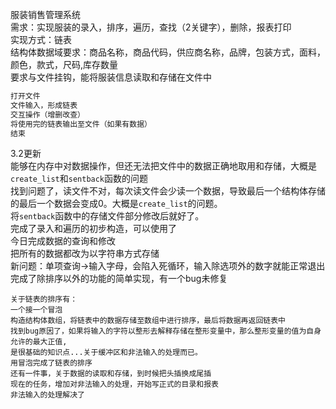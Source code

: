 服装销售管理系统  
需求：实现服装的录入，排序，遍历，查找（2关键字），删除，报表打印  
实现方式：链表  
结构体数据域要求：商品名称，商品代码，供应商名称，品牌，包装方式，面料，颜色，款式，尺码,库存数量  
要求与文件挂钩，能将服装信息读取和存储在文件中  
```c
打开文件
文件输入，形成链表
交互操作（增删改查）
将使用完的链表输出至文件（如果有数据）
结束
```

3.2更新  
    能够在内存中对数据操作，但还无法把文件中的数据正确地取用和存储，大概是`create_list`和`sentback`函数的问题  
    找到问题了，读文件不对，每次读文件会少读一个数据，导致最后一个结构体存储的最后一个数据会变成0。大概是`create_list`的问题。  
    将`sentback`函数中的存储文件部分修改后就好了。  
    完成了录入和遍历的初步构造，可以使用了  
    今日完成数据的查询和修改  
    把所有的数据都改为以字符串方式存储  
    新问题：单项查询->输入字母，会陷入死循环，输入除选项外的数字就能正常退出  
    完成了除排序以外的功能的简单实现，有一个bug未修复

    关于链表的排序有：  
    一个接一个冒泡  
    构造结构体数组，将链表中的数据存储至数组中进行排序，最后将数据再返回链表中  
    找到bug原因了，如果将输入的字符以整形去解释存储在整形变量中，那么整形变量的值为自身允许的最大正值,  
    是很基础的知识点...关于缓冲区和非法输入的处理而已。  
    用冒泡完成了链表的排序  
    还有一件事，关于数据的读取和存储，到时候把头插换成尾插   
    现在的任务，增加对非法输入的处理，开始写正式的目录和报表
    非法输入的处理解决了  
    
